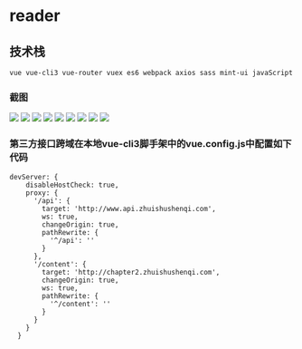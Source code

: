 # reader

## 技术栈
```
vue vue-cli3 vue-router vuex es6 webpack axios sass mint-ui javaScript

```
### 截图
![](https://github.com/tls1234/reader/blob/master/screenshot/q1.png)
![](https://github.com/tls1234/reader/blob/master/screenshot/q2.png)
![](https://github.com/tls1234/reader/blob/master/screenshot/q3.png)
![](https://github.com/tls1234/reader/blob/master/screenshot/q4.png)
![](https://github.com/tls1234/reader/blob/master/screenshot/q5.png)
![](https://github.com/tls1234/reader/blob/master/screenshot/q6.png)
![](https://github.com/tls1234/reader/blob/master/screenshot/q7.png)
![](https://github.com/tls1234/reader/blob/master/screenshot/q8.png)
![](https://github.com/tls1234/reader/blob/master/screenshot/q9.png)

### 第三方接口跨域在本地vue-cli3脚手架中的vue.config.js中配置如下代码
```
devServer: {
    disableHostCheck: true,
    proxy: {
      '/api': {
        target: 'http://www.api.zhuishushenqi.com',
        ws: true,
        changeOrigin: true,
        pathRewrite: {
          '^/api': ''
        }
      },
      '/content': {
        target: 'http://chapter2.zhuishushenqi.com',
        changeOrigin: true,
        ws: true,
        pathRewrite: {
          '^/content': ''
        }
      }
    }
  }
```
